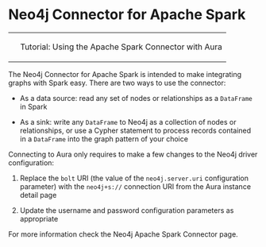 <div>

<div>

# Neo4j Connector for Apache Spark

</div>

<div>

<div>

<table>
<tbody><tr>
<td>
<i></i>
</td>
<td>
<div>
<p>Tutorial: <a>Using the Apache Spark Connector with Aura</a></p>
</div>
</td>
</tr>
</tbody></table>

</div>

</div>

<div>

The Neo4j Connector for Apache Spark is intended to make integrating
graphs with Spark easy. There are two ways to use the connector:

</div>

<div>

-   As a data source: read any set of nodes or relationships as a
    `DataFrame` in Spark

-   As a sink: write any `DataFrame` to Neo4j as a collection of nodes
    or relationships, or use a Cypher statement to process records
    contained in a `DataFrame` into the graph pattern of your choice

</div>

<div>

Connecting to Aura only requires to make a few changes to the Neo4j
driver configuration:

</div>

<div>

1.  Replace the `bolt` URI (the value of the `neo4j.server.uri`
    configuration parameter) with the `neo4j+s://` connection URI from
    the Aura instance detail page

2.  Update the username and password configuration parameters as
    appropriate

</div>

<div>

For more information check the Neo4j Apache Spark Connector page.

</div>

</div>
